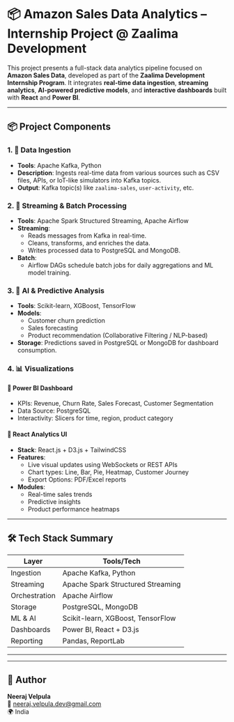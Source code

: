 # 📦 Amazon Sales Data Analytics – Internship Project @ Zaalima Development

This project presents a full-stack data analytics pipeline focused on **Amazon Sales Data**, developed as part of the **Zaalima Development Internship Program**. It integrates **real-time data ingestion**, **streaming analytics**, **AI-powered predictive models**, and **interactive dashboards** built with **React** and **Power BI**.

---
## 📦 Project Components

### 1. 🚀 Data Ingestion
- **Tools**: Apache Kafka, Python
- **Description**: Ingests real-time data from various sources such as CSV files, APIs, or IoT-like simulators into Kafka topics.
- **Output**: Kafka topic(s) like `zaalima-sales`, `user-activity`, etc.

### 2. 🌊 Streaming & Batch Processing
- **Tools**: Apache Spark Structured Streaming, Apache Airflow
- **Streaming**:
  - Reads messages from Kafka in real-time.
  - Cleans, transforms, and enriches the data.
  - Writes processed data to PostgreSQL and MongoDB.
- **Batch**:
  - Airflow DAGs schedule batch jobs for daily aggregations and ML model training.
  
### 3. 🧠 AI & Predictive Analysis
- **Tools**: Scikit-learn, XGBoost, TensorFlow
- **Models**:
  - Customer churn prediction
  - Sales forecasting
  - Product recommendation (Collaborative Filtering / NLP-based)
- **Storage**: Predictions saved in PostgreSQL or MongoDB for dashboard consumption.

### 4. 📊 Visualizations

#### 🔹 Power BI Dashboard
- KPIs: Revenue, Churn Rate, Sales Forecast, Customer Segmentation
- Data Source: PostgreSQL
- Interactivity: Slicers for time, region, product category

#### 🔸 React Analytics UI
- **Stack**: React.js + D3.js + TailwindCSS
- **Features**:
  - Live visual updates using WebSockets or REST APIs
  - Chart types: Line, Bar, Pie, Heatmap, Customer Journey
  - Export Options: PDF/Excel reports
- **Modules**:
  - Real-time sales trends
  - Predictive insights
  - Product performance heatmaps

---

## 🛠️ Tech Stack Summary

| Layer              | Tools/Tech                         |
|-------------------|-------------------------------------|
| Ingestion         | Apache Kafka, Python                |
| Streaming         | Apache Spark Structured Streaming   |
| Orchestration     | Apache Airflow                      |
| Storage           | PostgreSQL, MongoDB                 |
| ML & AI           | Scikit-learn, XGBoost, TensorFlow   |
| Dashboards        | Power BI, React + D3.js             |
| Reporting         | Pandas, ReportLab                   |

---

---

## 👤 Author

**Neeraj Velpula**  
📧 neeraj.velpula.dev@gmail.com  
🌍 India
